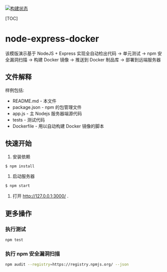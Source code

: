 [![构建状态](/badges/nodejs-express/build.svg)](/p/nodejs-express/ci/job)

[TOC]

# node-express-docker

该模版演示基于 NodeJS + Express 实现全自动检出代码 -> 单元测试 -> npm 安全漏洞扫描 -> 构建 Docker 镜像 -> 推送到 Docker 制品库 -> 部署到远端服务器

## 文件解释

样例包括:

- README.md - 本文件
- package.json - npm 的包管理文件
- app.js - 主 Nodejs 服务器端源代码
- tests - 测试代码
- Dockerfile - 用以自动构建 Docker 镜像的脚本

## 快速开始

1. 安装依赖

```bash
$ npm install
```

1. 启动服务器

```bash
$ npm start
```

1. 打开 <http://127.0.0.1:3000/> .

## 更多操作

### 执行测试

```bash
npm test
```

### 执行 npm 安全漏洞扫描

```bash
npm audit --registry=https://registry.npmjs.org/ --json
```
